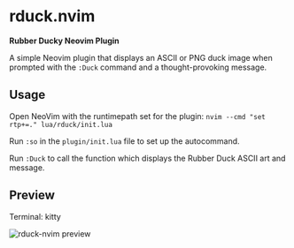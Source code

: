 # rduck.nvim
**Rubber Ducky Neovim Plugin**

A simple Neovim plugin that displays an ASCII or PNG duck image when prompted with the `:Duck` command and a thought-provoking message.

## Usage

Open NeoVim with the runtimepath set for the plugin: `nvim --cmd "set rtp+=." lua/rduck/init.lua`

Run `:so` in the `plugin/init.lua` file to set up the autocommand.

Run `:Duck` to call the function which displays the Rubber Duck ASCII art and message.

## Preview

Terminal: kitty


![rduck-nvim preview](assets/rduck-preview.png)
